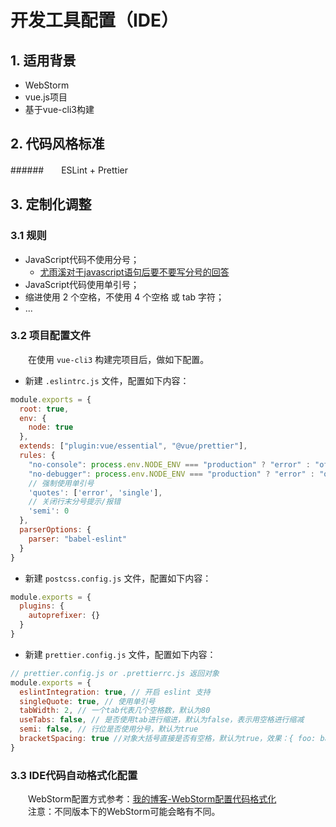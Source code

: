 # 开发工具配置（IDE）

## 1. 适用背景
* WebStorm
* vue.js项目
* 基于vue-cli3构建


## 2. 代码风格标准
######　　ESLint + Prettier


## 3. 定制化调整
### 3.1 规则
* JavaScript代码不使用分号；
  * [尤雨溪对于javascript语句后要不要写分号的回答](https://www.zhihu.com/question/20298345/answer/49551142)
* JavaScript代码使用单引号；
* 缩进使用 2 个空格，不使用 4 个空格 或 tab 字符；
* ...

### 3.2 项目配置文件
　　在使用 `vue-cli3` 构建完项目后，做如下配置。
* 新建 `.eslintrc.js` 文件，配置如下内容：
```javascript
module.exports = {
  root: true,
  env: {
    node: true
  },
  extends: ["plugin:vue/essential", "@vue/prettier"],
  rules: {
    "no-console": process.env.NODE_ENV === "production" ? "error" : "off",
    "no-debugger": process.env.NODE_ENV === "production" ? "error" : "off",
    // 强制使用单引号
    'quotes': ['error', 'single'],
    // 关闭行末分号提示/报错
    'semi': 0
  },
  parserOptions: {
    parser: "babel-eslint"
  }
}
```

* 新建 `postcss.config.js` 文件，配置如下内容：
```javascript
module.exports = {
  plugins: {
    autoprefixer: {}
  }
}
```

* 新建 `prettier.config.js` 文件，配置如下内容：
```javascript
// prettier.config.js or .prettierrc.js 返回对象
module.exports = {
  eslintIntegration: true, // 开启 eslint 支持
  singleQuote: true, // 使用单引号
  tabWidth: 2, // 一个tab代表几个空格数，默认为80
  useTabs: false, // 是否使用tab进行缩进，默认为false，表示用空格进行缩减
  semi: false, // 行位是否使用分号，默认为true
  bracketSpacing: true //对象大括号直接是否有空格，默认为true，效果：{ foo: bar }
}
```

### 3.3 IDE代码自动格式化配置
　　WebStorm配置方式参考：[我的博客-WebStorm配置代码格式化](https://www.wenyuanblog.com/blogs/webstorm-eslint-prettier-reformat-code.html) <br/>
　　注意：不同版本下的WebStorm可能会略有不同。
